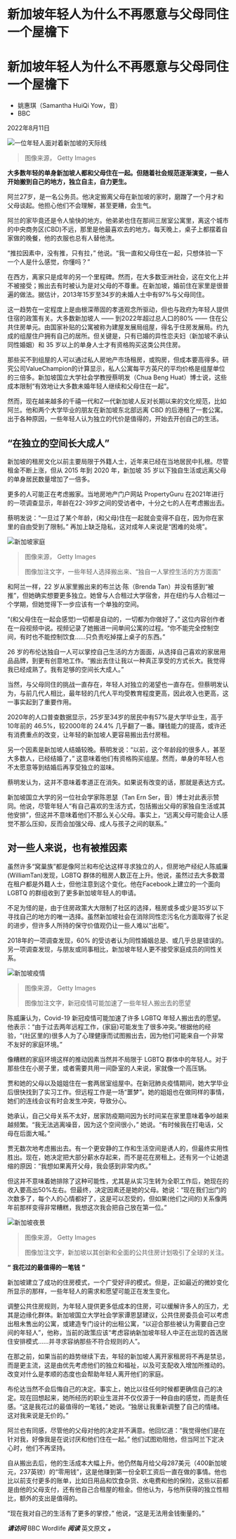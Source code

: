# 新加坡年轻人为什么不再愿意与父母同住一个屋檐下


#  新加坡年轻人为什么不再愿意与父母同住一个屋檐下

  * 姚惠琪（Samantha HuiQi Yow，音） 
  * BBC 

2022年8月11日

![一位年轻人面对着新加坡的天际线](_126246526_4da24493-dc6d-4029-b7f7-fe645d8a6127.jpg)

> 图像来源，  Getty Images

**大多数年轻的单身新加坡人都和父母住在一起。但随着社会规范逐渐演变，一些人开始搬到自己的地方，独立自主，自力更生。**

阿兰27岁，是一名公务员。他决定搬离父母在新加坡的家时，磨蹭了一个月才和父母谈起。他担心他们不会理解，甚至更糟，会生气。

阿兰的家毕竟还是令人愉快的地方。他弟弟也住在那间三居室公寓里，离这个城市的中央商务区(CBD)不远，那里是他最喜欢去的地方。每天晚上，桌子上都摆着自家做的晚餐，他的衣服也总有人替他洗。

“推拉因素中，没有推，只有拉，” 他说。“我一直和父母住在一起，只想体验一下一个人是什么感觉，你懂吗？”

在西方，离家只是成年的另一个里程碑。然而，在大多数亚洲社会，这在文化上并不被接受；搬出去有时被认为是对父母的不尊重。在新加坡，婚前住在家里是很普遍的做法。据估计，2013年15岁至34岁的未婚人士中有97%与父母同住。

这一趋势在一定程度上是由根深蒂固的孝道观念所驱动，但也与政府为年轻人提供住宿的政策有关。大多数新加坡人 —— 到2022年超过总人口的80% —— 住在公共住房单元。由国家补贴的公寓被称为建屋发展局组屋，得名于住房发展局。约九成的组屋住户拥有自己的居所。但关键是，只有已婚的异性恋夫妇（新加坡不承认同性婚姻）和 35 岁以上的单身人士才有资格购买这类公共住房。

那些买不到组屋的人可以通过私人房地产市场租房，或购房，但成本要高得多。研究公司ValueChampion的计算显示，私人公寓每平方英尺的平均价格是组屋单位的三倍多。新加坡国立大学社会学教授蔡明发（Chua Beng Huat）博士说，这些成本限制“有效地让大多数未婚年轻人继续和父母住在一起”。

然而，现在越来越多的千禧一代和Z一代新加坡人反对长期以来的文化规范，比如阿兰。他和两个大学毕业的朋友在新加坡东北部远离 CBD 的后港租了一套公寓。出于各种原因，一些年轻人认为独立的代价是值得的，开始去开创自己的生活。

##  “在独立的空间长大成人”

新加坡的租房文化以前主要局限于外籍人士，近年来已经在当地居民中扎根。尽管租金不断上涨，但从 2015 年到 2020 年，新加坡 35 岁以下独自生活或远离父母的单身居民数量增加了一倍多。

更多的人可能正在考虑搬家。当地房地产门户网站 PropertyGuru 在2021年进行的一项调查显示，年龄在22-39岁之间的受访者中，十分之七的人在考虑搬出去。

蔡明发说：“一旦过了某个年龄，(和父母)住在一起就会变得不自在，因为你在家里的自由受到了限制。” 再加上缺乏隐私，这对成年人来说是“困难的处境”。

![新加坡家庭](_126265969_917f65cc-8eea-498f-8ea4-f568cc86bc8f.jpg)

> 图像来源，  Getty Images
>
> 图像加注文字，一些年轻人选择搬出来、“独自一人掌控生活的方方面面”

和阿兰一样，22 岁从家里搬出来的布兰达·陈（Brenda Tan）并没有感到“被推”，但她确实想要更多独立。她曾与人合租过大学宿舍，并在纽约与人合租过一个学期，但她觉得下一步应该有一个单独的空间。

“(和父母住在一起会感觉)一切都是自动的，一切都为你做好了，” 这位内容创作者在一段视频中说。视频记录了她搬进一间单间公寓的过程。“你不能完全控制空间，有时也不能控制饮食……只负责吃掉摆上桌子的东西。”

26 岁的布伦达独自一人可以掌控自己生活的方方面面，从选择自己喜欢的家居用品品牌，到更有创意地工作。“搬出去住让我以一种真正享受的方式长大。我觉得我已经成熟了。我有足够的空间长大成人。”

当然，与父母同住的挑战一直存在，年轻人对独立的渴望也一直存在。但蔡明发认为，与前几代人相比，最年轻的几代人平均受教育程度更高，因此收入也更高，这一事实起到了重要作用。

2020年的人口普查数据显示，25岁至34岁的居民中有57%是大学毕业生，高于10年前的 46.5%，较2000年的 24.4% 几乎翻了一番。赚钱能力的提高，或许还有消费重点的改变，让年轻的新加坡人更容易搬出去付房租。

另一个因素是新加坡人结婚较晚。蔡明发说：“以前，这个年龄段的很多人，甚至大多数人，已经结婚了，” 这意味着他们有资格购买组屋。然而，单身的年轻人也不太愿意等到结婚后再享受独立的滋味。

蔡明发认为，这并不意味着孝道正在消失。如果说有改变的话，那就是表达方式。

新加坡国立大学的另一位社会学家陈恩瑟（Tan Ern Ser，音）博士对此表示赞同。他说，尽管年轻人“有自己喜欢的生活方式，包括搬出父母的家独自生活或其他安排”，但这并不意味着他们不那么关心父母。事实上，“远离父母可能会让人感觉不那么压抑，反而会加强父母、成人与孩子之间的联系。”

##  对一些人来说，也有被推因素

虽然许多“窝巢族”都是像阿兰和布伦达这样寻求独立的人，但房地产经纪人陈威廉(WilliamTan)发现，LGBTQ 群体的租房人数正在上升。他说，虽然过去大多数潜在租户都是外籍人士，但他注意到这个变化。他在Facebook上建立的一个面向 LGBTQ 的群组收到了更多新加坡年轻人的申请。

不足为怪的是，由于住房政策大大限制了社区的选择，租房或多或少是35岁以下寻找自己的地方的唯一选择。虽然新加坡社会在消除同性恋污名化方面取得了长足的进步，但许多人所持的保守价值观仍让一些人难以“出柜”。

2018年的一项调查发现，60% 的受访者认为同性婚姻总是、或几乎总是错误的。另一项调查发现，与朋友或同事相比，新加坡年轻人更不接受家庭成员的同性关系。

![新加坡疫情](_126265968_ec52ee2c-22d6-469b-9a2c-18f16f6c2b14.jpg)

> 图像来源，  Getty Images
>
> 图像加注文字，新冠疫情可能加速了一些年轻人搬出去的愿望

陈威廉认为，Covid-19 新冠疫情可能加速了许多 LGBTQ 年轻人搬出去的愿望。他表示：“由于过去两年远程工作，(家庭)可能发生了很多冲突。”根据他的经验，“(社区里的)很多人为了心理健康而试图搬出去，因为他们可能来自一个非常不友好的家庭环境。”

像糟糕的家庭环境这样的推动因素当然并不局限于 LGBTQ 群体中的年轻人。对于那些住在小房子里，或者需要共用一间卧室的人来说，家就像一个高压锅。

贾和她的父母以及姐姐住在一套两居室组屋中。在新冠肺炎疫情期间，她大学毕业后很快找到了实习工作。但远程工作是一场“噩梦”。她的姐姐也在做同样的事情，她们的连线会议有时会发生冲突，导致分心。

她承认，自己父母关系不太好，居家防疫期间因为长时间呆在家里意味着争吵越来越频繁。“我无法逃离噪音，因为这个空间很小，” 她说。“有时候我在打电话，父母在后面大喊。”

贾无数次地考虑搬出去。有一个更安静的工作和生活空间是诱人的，但最终实用性胜出。现在，她决定把大部分薪水存起来，而不是花在房租上。还有另一个让她退缩的原因：“我想如果离开父母，我会感到非常内疚。”

但这并不意味着她排除了这种可能性，尤其是从实习生转为全职工作后，她现在的收入要高出50%左右。但最终，决定因素还是她的父母。她说：“现在我们出门的次数多了，每个人的心情都好了，这是可以忍受的，但如果(他们之间的)关系像两年前那样变得非常糟糕，我想这次我会把自己放在第一位。”

![新加坡夜景](_126259406_0c0b51b4-579b-4e99-a651-bdd8ba27ad9c.jpg)

> 图像来源，  Getty Images
>
> 图像加注文字，新加坡以其创新和全面的公共住房计划吸引了全球的关注。

**“** **我花过的最值得的一笔钱** **”**

新加坡建立了成功的住房模式，一个广受好评的模式。但是，正如最近的微妙变化所显示的那样，一些年轻人的需求和愿望可能正在发生变化。

调整公共住房规则，为年轻人提供更多低成本的住房，可以缓解许多人的压力，尤其是边缘化群体。新加坡国立大学社会学家谭恩瑟建议，公共住房委员会可以考虑出租未售出的公寓，或建造专门设计的出租公寓，“以迎合那些被认为需要自己空间的年轻人”，他称，当前的政策应该“考虑容纳新加坡年轻人中正在出现的首选居住安排模式……并寻求容纳那些不符合规则的人”。

在那之前，如果当前的趋势继续下去，年轻的新加坡人离开家租房将不再是禁忌，而是更主流，这是由优先考虑他们的独立和福祉，以及可支配收入增加所推动的。改变对什么是孝顺的态度也会帮助年轻人离开他们的家庭。

布伦达当然不会后悔自己的决定。事实上，她比以往任何时候都更确信自己的决定。现在回想起来，她所经历的职业生涯并不仅仅源于一种自由的感觉，而是责任感。“这是我花过的最值得的一笔钱，” 她说。“独居让我重新调整了自己的情绪。这对我来说是无价的。”

阿兰也有同感，尽管他的父母对他的决定并不满意。他回忆道：“我觉得他们是在针对我，好像我是在说讨厌和他们住在一起。” 他们试图劝阻他，但当阿兰下定决心时，他们不再坚持。

自从搬出去后，他的生活成本大幅上升。他仍然每月给父母287美元（400新加坡元，237英镑）的“零用钱”，这是他赚到第一份全职工资后一直在做的事情。他也比以前支付更多的账单，比如日用品和饮食杂货、水电费和他的保险，这些以前都是由他的父母支付，还有他自己合租屋的租金。但他认为，与他所获得的独立性相比，额外的支出是值得的。

“现在我对自己的生活有了更多的掌控，” 他说，“这是无法用金钱衡量的。”

_**请访问**_ BBC Wordlife  _**阅读**_ 英文原文  _**。**_


